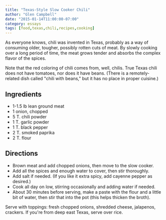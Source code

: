```yaml
---
title: "Texas-Style Slow Cooker Chili"
author: "Glen Campbell"
date: "2015-01-14T11:00:00-07:00"
category: essays
tags: [food,texas,chili,recipes,cooking]
---
```

As everyone knows, chili was invented in Texas, probably as a way of consuming
older, tougher, possibly rotten cuts of meat. By slowly cooking over a long 
period of time, the meat grows tender and absorbs the complex flavor of the 
spices. 

Note that the red coloring of chili comes from, well, chilis. True Texas chili 
does not have tomatoes, nor does it have beans. (There is a remotely-related dish called "chili with beans," but it has no place in proper cuisine.)

## Ingredients

* 1-1.5 lb lean ground meat
* 1 onion, chopped
* 5 T. chili powder
* 1 T. garlic powder
* 1 T. black pepper
* 2 T. smoked paprika
* 2 T. flour

## Directions

* Brown meat and add chopped onions, then move to the slow cooker. 
* Add all the spices and enough water to cover, then stir thoroughly.
* Add salt if needed. 
  (If you like it extra spicy, add cayenne pepper as desired.)
* Cook all day on low, stirring occasionally and adding water if needed.
* About 30 minutes before serving, make a paste with the flour and a
  little bit of water, then stir that into the pot (this helps thicken
  the broth).

Serve with toppings: fresh chopped onions, shredded cheese, jalapenos,
crackers. If you're from deep east Texas, serve over rice.
